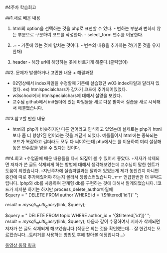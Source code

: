 #4주차 학습회고

##1.새로 배운 내용
  1. html의 option을 선택하는 것을 php로 표현할 수 있다.
    -  변하는 부분과 변하지 않는 부분으로 구분하여 코드를 작성한다.
    - select_form 변수를 이용한다.

  2. .=
    - 기존에 있는 것에 합치는 것이다.
    - 변수의 내용을 추가하는 것(기존 것을 유지한채)

  3. header
    - 해당 url에 해당하는 곳에 바로가게 해준다.(클릭없이)


##2. 문제가 발생하거나 고민한 내용 + 해결과정
  - 02영상에서 index파일을 수정할때 기존에 실습했던 w03 index파일과 달라져 있었다. ex) htmlspecialchars가 갑자기 코드에 추가되어있었다.
  - w3school에서 htmlspecialchars에 대해서 설명을 보았다.
  - 교수님 github에서 init폴더에 있는 파일들을 새로 다운 받아서 실습을 새로 시작해서 해결했습니다.

##3.참고할 만한 내용
  - html과 php가 비슷하지만 다른 언어라고 인식하고 있었는데 실제로는 php가 html보다 좀 더 향상?된 언어라는 것을 깨닫게 되었다. 예를들어서 html에는 중복되는 코드가 복잡하고 길더라도 모두 다 써야하는데 php에서는 <?=?>를 이용하여 미리 설정해놓은 변수값을 넣을 수 있다는 것이다.


##4.회고
+수업끝에 배운 내용들을 다시 되짚어 볼 수 있어서 좋았다.
+저자가 삭제되면 저자가 쓴 글도 삭제되게 하는 방법에 대해서 생각해보았는데 교수님이 말한 힌트가 도움이 되었습니다.
-지난주차에 실습파일과는 달라져 있었는게 제가 놓친건지 아니면 중간에 따로 추가해줬어야 하는지 몰라서 당황스러웠습니다..ㅠㅠ 언급한번만 더 부탁드립니다.
!php와 db를 사용하여 관계형 db를 구현하는 것에 대해서 알게되었습니다.
!코드가 지저분 하기는 하지만 process_delete_author파일에   
$query = "
    DELETE
      FROM author
      WHERE id = '{$filtered['id']}'
  ";

  $result = mysqli_multi_query($link, $query);

  $query = "
    DELETE
      FROM topic
      WHERE author_id = '{$filtered['id']}'
  ";
  $result = mysqli_multi_query($link, $query);
  다음과 같이 수정하여서 저자가 삭제되면 저자가 쓴 글도 삭제되게 해보았습니다.(작동은 되는 것을 확인했는데... 잘 한건지는 모르겠습니다...트리거를 사용하는 방법도 후에 찾아볼 예정입니다...)

[동영상 동작 링크]()
